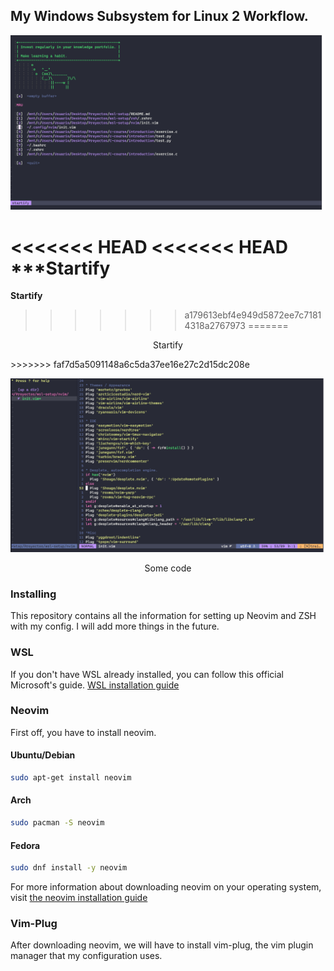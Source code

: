 ## My Windows Subsystem for Linux 2 Workflow.
![Start page](./img/start-page.png "Startify")

<<<<<<< HEAD
<<<<<<< HEAD
*****Startify**
=======
<b align="center"> Startify </b>
>>>>>>> a179613ebf4e949d5872ee7c71814318a2767973
=======
<p align="center"> Startify </p>
>>>>>>> faf7d5a5091148a6c5da37ee16e27c2d15dc208e

![Coding](./img/coding.png "Some code")

<p align="center"> Some code </p>

### Installing
This repository contains all the information for setting up Neovim and ZSH with my config. I will add more things in the future.

### WSL

If you don't have WSL already installed, you can follow this official Microsoft's guide. [WSL installation guide](https://docs.microsoft.com/en-us/windows/wsl/install-win10)

### Neovim
First off, you have to install neovim.

#### Ubuntu/Debian
```bash
sudo apt-get install neovim
```
#### Arch
```bash
sudo pacman -S neovim
```
#### Fedora
```bash
sudo dnf install -y neovim 
```

For more information about downloading neovim on your operating system, visit [the neovim installation guide](https://github.com/neovim/neovim/wiki/Installing-Neovim)

### Vim-Plug

After downloading neovim, we will have to install vim-plug, the vim plugin manager that my configuration uses.

